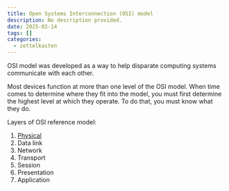 ```yaml
---
title: Open Systems Interconnection (OSI) model
description: No description provided.
date: 2025-02-14
tags: []
categories:
  - zettelkasten
---
```


OSI model was developed as a way to help disparate computing systems communicate with each other.

Most devices function at more than one level of the OSI model. When time comes to determine where they fit into the model, you must first determine the highest level at which they operate. To do that, you must know what they do.

Layers of OSI reference model:

1. [Physical](Network%20Layer%201%20devices.md)
2. Data link
3. Network
4. Transport
5. Session
6. Presentation
7. Application
